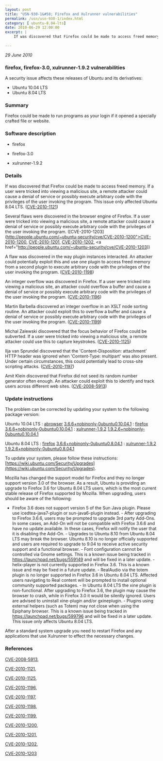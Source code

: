```yaml
---
layout: post
title: "USN-930-1&#58; Firefox and Xulrunner vulnerabilities"
permalink: /usn/usn-930-1/index.html
category: [ ubuntu-8.04-lts]
date: 2010-06-29 12:00:00
excerpt: |
    If was discovered that Firefox could be made to access freed memory. If a user were tricked into viewing a malicious site, a remote attacker could cause a denial of service or possibly execute arbitrary code with the privileges of the user invoking the program. This issue only affected Ubuntu 8.04 LTS. ([CVE-2010-1121](http://people.ubuntu.com/~ubuntu-security/cve/CVE-2010-1121))
    
--- 
```

 
 

*29 June 2010*

### firefox, firefox-3.0, xulrunner-1.9.2 vulnerabilities

A security issue affects these releases of Ubuntu and its derivatives:

* Ubuntu 10.04 LTS
* Ubuntu 8.04 LTS

### Summary

Firefox could be made to run programs as your login if it opened a specially crafted file or website.

### Software description

* firefox 

* firefox-3.0 

* xulrunner-1.9.2 

### Details

If was discovered that Firefox could be made to access freed memory. If a user were tricked into viewing a malicious site, a remote attacker could cause a denial of service or possibly execute arbitrary code with the privileges of the user invoking the program. This issue only affected Ubuntu 8.04 LTS. ([CVE-2010-1121](http://people.ubuntu.com/~ubuntu-security/cve/CVE-2010-1121))

Several flaws were discovered in the browser engine of Firefox. If a user were tricked into viewing a malicious site, a remote attacker could cause a denial of service or possibly execute arbitrary code with the privileges of the user invoking the program. ([CVE-2010-1203](http://people.ubuntu.com/~ubuntu-security/cve/CVE-2010-1200">CVE-2010-1200</a>, <a href="http://people.ubuntu.com/~ubuntu-security/cve/CVE-2010-1201">CVE-2010-1201</a>, <a href="http://people.ubuntu.com/~ubuntu-security/cve/CVE-2010-1202">CVE-2010-1202</a>, <a href="http://people.ubuntu.com/~ubuntu-security/cve/CVE-2010-1203))

A flaw was discovered in the way plugin instances interacted. An attacker could potentially exploit this and use one plugin to access freed memory from a second plugin to execute arbitrary code with the privileges of the user invoking the program. ([CVE-2010-1198](http://people.ubuntu.com/~ubuntu-security/cve/CVE-2010-1198))

An integer overflow was discovered in Firefox. If a user were tricked into viewing a malicious site, an attacker could overflow a buffer and cause a denial of service or possibly execute arbitrary code with the privileges of the user invoking the program. ([CVE-2010-1196](http://people.ubuntu.com/~ubuntu-security/cve/CVE-2010-1196))

Martin Barbella discovered an integer overflow in an XSLT node sorting routine. An attacker could exploit this to overflow a buffer and cause a denial of service or possibly execute arbitrary code with the privileges of the user invoking the program. ([CVE-2010-1199](http://people.ubuntu.com/~ubuntu-security/cve/CVE-2010-1199))

Michal Zalewski discovered that the focus behavior of Firefox could be subverted. If a user were tricked into viewing a malicious site, a remote attacker could use this to capture keystrokes. ([CVE-2010-1125](http://people.ubuntu.com/~ubuntu-security/cve/CVE-2010-1125))

Ilja van Sprundel discovered that the &#39;Content-Disposition: attachment&#39; HTTP header was ignored when &#39;Content-Type: multipart&#39; was also present. Under certain circumstances, this could potentially lead to cross-site scripting attacks. ([CVE-2010-1197](http://people.ubuntu.com/~ubuntu-security/cve/CVE-2010-1197))

Amit Klein discovered that Firefox did not seed its random number generator often enough. An attacker could exploit this to identify and track users across different web sites. ([CVE-2008-5913](http://people.ubuntu.com/~ubuntu-security/cve/CVE-2008-5913)) 

### Update instructions

The problem can be corrected by updating your system to the following package version:

Ubuntu 10.04 LTS
 : [abrowser](https://launchpad.net/ubuntu/+source/firefox) <span> [3.6.6+nobinonly-0ubuntu0.10.04.1](https://launchpad.net/ubuntu/+source/firefox/3.6.6+nobinonly-0ubuntu0.10.04.1) </span> 
 : [firefox](https://launchpad.net/ubuntu/+source/firefox) <span> [3.6.6+nobinonly-0ubuntu0.10.04.1](https://launchpad.net/ubuntu/+source/firefox/3.6.6+nobinonly-0ubuntu0.10.04.1) </span> 
 : [xulrunner-1.9.2](https://launchpad.net/ubuntu/+source/xulrunner-1.9.2) <span> [1.9.2.6+nobinonly-0ubuntu0.10.04.1](https://launchpad.net/ubuntu/+source/xulrunner-1.9.2/1.9.2.6+nobinonly-0ubuntu0.10.04.1) </span> 

Ubuntu 8.04 LTS
 : [firefox](https://launchpad.net/ubuntu/+source/firefox-3.0) <span> [3.6.6+nobinonly-0ubuntu0.8.04.1](https://launchpad.net/ubuntu/+source/firefox-3.0/3.6.6+nobinonly-0ubuntu0.8.04.1) </span> 
 : [xulrunner-1.9.2](https://launchpad.net/ubuntu/+source/xulrunner-1.9.2) <span> [1.9.2.6+nobinonly-0ubuntu0.8.04.1](https://launchpad.net/ubuntu/+source/xulrunner-1.9.2/1.9.2.6+nobinonly-0ubuntu0.8.04.1) </span> 

To update your system, please follow these instructions: [https://wiki.ubuntu.com/Security/Upgrades](https://wiki.ubuntu.com/Security/Upgrades).

Mozilla has changed the support model for Firefox and they no longer support version 3.0 of the browser. As a result, Ubuntu is providing an upgrade to Firefox 3.6 for Ubuntu 8.04 LTS users, which is the most current stable release of Firefox supported by Mozilla. When upgrading, users should be aware of the following:

- Firefox 3.6 does not support version 5 of the Sun Java plugin. Please use icedtea-java7-plugin or sun-java6-plugin instead. - After upgrading to Firefox 3.6.6, users may be prompted to upgrade 3rd party Add-Ons. In some cases, an Add-On will not be compatible with Firefox 3.6.6 and have no update available. In these cases, Firefox will notify the user that it is disabling the Add-On. - Upgrades to Ubuntu 8.10 from Ubuntu 8.04 LTS may break the browser. Ubuntu 8.10 is no longer officially supported and users are required to upgrade to 9.04 to receive active security support and a functional browser. - Font configuration cannot be controlled via Gnome settings. This is a known issue being tracked in https://launchpad.net/bugs/559149 and will be fixed in a later update. - helix-player is not currently supported in Firefox 3.6. This is a known issue and may be fixed in a future update. - RealAudio via the totem plugin is no longer supported in Firefox 3.6 in Ubuntu 8.04 LTS. Affected users navigating to Real content will be prompted to install optional community supported packages. - In Ubuntu 8.04 LTS the xine plugin is non-functional. After upgrading to Firefox 3.6, the plugin may cause the browser to crash, while in Firefox 3.0 it would be silently ignored. Users are advised to uninstall xine-plugin and/or gxineplugin. - Plugins using external helpers (such as Totem) may not close when using the Epiphany browser. This is a known issue being tracked in https://launchpad.net/bugs/599796 and will be fixed in a later update. This issue only affects Ubuntu 8.04 LTS.

After a standard system upgrade you need to restart Firefox and any applications that use Xulrunner to effect the necessary changes. 

### References

 
 [CVE-2008-5913](http://people.ubuntu.com/~ubuntu-security/cve/CVE-2008-5913), 

 [CVE-2010-1121](http://people.ubuntu.com/~ubuntu-security/cve/CVE-2010-1121), 

 [CVE-2010-1125](http://people.ubuntu.com/~ubuntu-security/cve/CVE-2010-1125), 

 [CVE-2010-1196](http://people.ubuntu.com/~ubuntu-security/cve/CVE-2010-1196), 

 [CVE-2010-1197](http://people.ubuntu.com/~ubuntu-security/cve/CVE-2010-1197), 

 [CVE-2010-1198](http://people.ubuntu.com/~ubuntu-security/cve/CVE-2010-1198), 

 [CVE-2010-1199](http://people.ubuntu.com/~ubuntu-security/cve/CVE-2010-1199), 

 [CVE-2010-1200](http://people.ubuntu.com/~ubuntu-security/cve/CVE-2010-1200), 

 [CVE-2010-1201](http://people.ubuntu.com/~ubuntu-security/cve/CVE-2010-1201), 

 [CVE-2010-1202](http://people.ubuntu.com/~ubuntu-security/cve/CVE-2010-1202), 

 [CVE-2010-1203](http://people.ubuntu.com/~ubuntu-security/cve/CVE-2010-1203)
 

